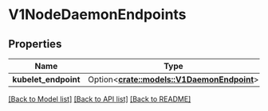 # V1NodeDaemonEndpoints

## Properties

Name | Type | Description | Notes
------------ | ------------- | ------------- | -------------
**kubelet_endpoint** | Option<[**crate::models::V1DaemonEndpoint**](v1.DaemonEndpoint.md)> |  | [optional]

[[Back to Model list]](../README.md#documentation-for-models) [[Back to API list]](../README.md#documentation-for-api-endpoints) [[Back to README]](../README.md)


